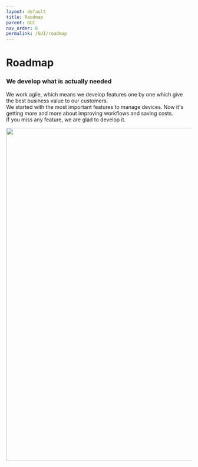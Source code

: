 ```yaml
---
layout: default
title: Raodmap
parent: GUI
nav_order: 6
permalink: /GUI/roadmap
---
```


# Roadmap

### We develop what is actually needed
We work agile, which means we develop features one by one which give the best business value to our customers.<br/>
We started with the most important features to manage devices. Now it's getting more and more about improving workflows and saving costs.<br/>
If you miss any feature, we are glad to develop it.




<image src="/docs/images/screenshots/roadmap.png" width="900" />



